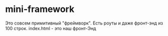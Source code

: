 # mini-framework
Это совсем примитивный "фреймворк". Есть роуты и даже фронт-энд из 100 строк. 
index.html  - это наш фронт-Энд
